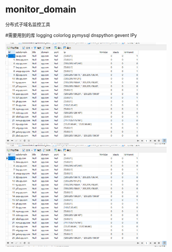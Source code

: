 # monitor_domain
分布式子域名监控工具

#需要用到的库
logging
colorlog
pymysql
dnspython
gevent
IPy

![微信告警](https://github.com/ldbfpiaoran/monitor_domain/blob/master/111.png)
![扫描结果](https://github.com/ldbfpiaoran/monitor_domain/blob/master/123.png)
